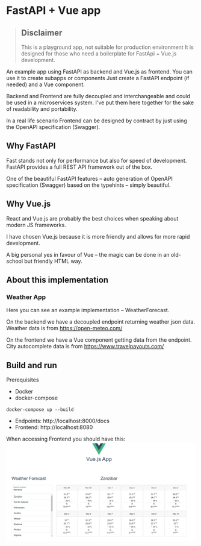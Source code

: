 # FastAPI + Vue app

> ## Disclaimer
> This is a playground app, not suitable for production environment
> It is designed for those who need a boilerplate for FastApi + Vue.js development.

An example app using FastAPI as backend and Vue.js as frontend. You can use it to create subapps or components
Just create a FastAPI endpoint (if needed) and a Vue component.

Backend and Frontend are fully decoupled and interchangeable and could be used in a microservices system.
I've put them here together for the sake of readability and portability.

In a real life scenario Frontend can be designed by contract by just using the OpenAPI specification (Swagger).

## Why FastAPI
Fast stands not only for performance but also for speed of development.
FastAPI provides a full REST API framework out of the box.

One of the beautiful FastAPI features – auto generation of OpenAPI specification (Swagger) based on the typehints – simply beautiful.

## Why Vue.js
React and Vue.js are probably the best choices when speaking about modern JS frameworks.

I have chosen Vue.js because it is more friendly and allows for more rapid development.

A big personal yes in favour of Vue – the magic can be done in an old-school but friendly HTML way.

## About this implementation

### Weather App
Here you can see an example implementation – WeatherForecast.

On the backend we have a decoupled endpoint returning weather json data.
Weather data is from https://open-meteo.com/

On the frontend we have a Vue component getting data from the endpoint.
City autocomplete data is from https://www.travelpayouts.com/

## Build and run

Prerequisites

- Docker
- docker-compose

```shell
docker-compose up --build
```

- Endpoints: http://localhost:8000/docs
- Frontend: http://localhost:8080

When accessing Frontend you should have this:
![Example](frontend_vuejs/public/weather_forecast.png)



